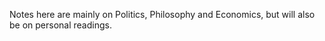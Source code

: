 Notes here are mainly on Politics, Philosophy and Economics, but will also be on personal readings.
